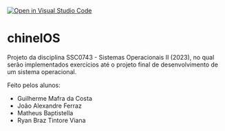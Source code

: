 [![Open in Visual Studio Code](https://classroom.github.com/assets/open-in-vscode-718a45dd9cf7e7f842a935f5ebbe5719a5e09af4491e668f4dbf3b35d5cca122.svg)](https://classroom.github.com/online_ide?assignment_repo_id=10900855&assignment_repo_type=AssignmentRepo)
# chinelOS
Projeto da disciplina SSC0743 - Sistemas Operacionais II (2023), no qual serão implementados exercícios até o projeto final de desenvolvimento de um sistema operacional.

Feito pelos alunos:
- Guilherme Mafra da Costa
- João Alexandre Ferraz
- Matheus Baptistella
- Ryan Braz Tintore Viana

